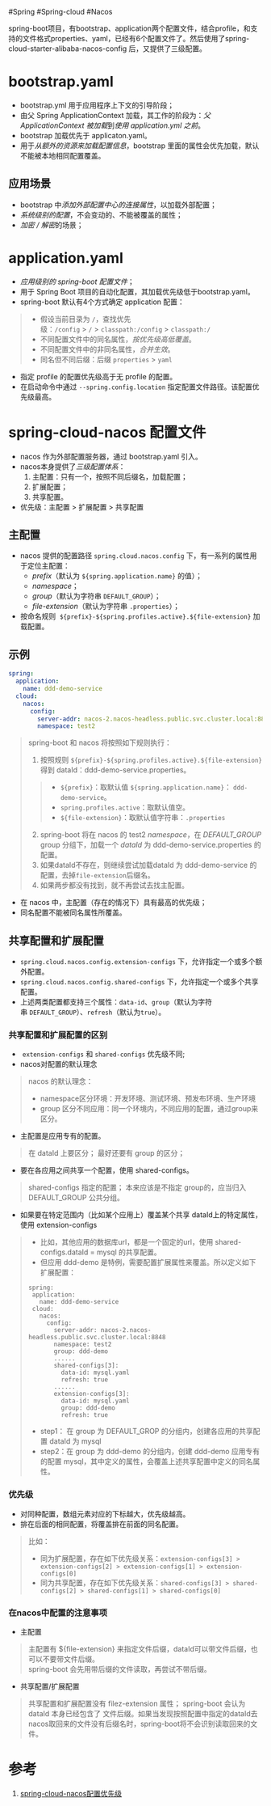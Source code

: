 #Spring #Spring-cloud #Nacos

spring-boot项目，有bootstrap、application两个配置文件，结合profile，和支持的文件格式properties、yaml，已经有6个配置文件了。然后使用了spring-cloud-starter-alibaba-nacos-config 后，又提供了三级配置。

# bootstrap.yaml
- bootstrap.yml 用于应用程序上下文的引导阶段；
- 由父 Spring ApplicationContext 加载，其工作的阶段为：*父 ApplicationContext 被加载*到*使用 application.yml 之前*。
- bootstrap 加载优先于 applicaton.yaml。
- 用于*从额外的资源来加载配置信息*，bootstrap 里面的属性会优先加载，默认不能被本地相同配置覆盖。

## 应用场景
-  bootstrap 中*添加外部配置中心的连接属性*，以加载外部配置；
-  *系统级别的配置*，不会变动的、不能被覆盖的属性；
-   *加密 / 解密*的场景；

# application.yaml
- *应用级别的 spring-boot 配置文件*；
- 用于 Spring Boot 项目的自动化配置，其加载优先级低于bootstrap.yaml。
- spring-boot 默认有4个方式确定 application 配置：
> -   假设当前目录为 `/`，查找优先级：`/config` > `/` > `classpath:/config` > `classpath:/`
> -   不同配置文件中的同名属性，*按优先级高低覆盖*。
> -   不同配置文件中的非同名属性，*合并生效*。
> -   同名但不同后缀：后缀 `properties` > `yaml`

-   指定 profile 的配置优先级高于无 profile 的配置。
-   在启动命令中通过 `--spring.config.location` 指定配置文件路径。该配置优先级最高。

# spring-cloud-nacos 配置文件
- nacos 作为外部配置服务器，通过 bootstrap.yaml 引入。
- nacos本身提供了*三级配置体系*：
	1. 主配置：只有一个，按照不同后缀名，加载配置；
	2. 扩展配置；
	3. 共享配置。
- 优先级：主配置 > 扩展配置 > 共享配置

## 主配置
- nacos 提供的配置路径 `spring.cloud.nacos.config` 下，有一系列的属性用于定位主配置：
	- *prefix*（默认为 `${spring.application.name}` 的值）；
	- *namespace*；
	- *group*（默认为字符串 `DEFAULT_GROUP`）；
	- *file-extension*（默认为字符串 `.properties`）；
- 按命名规则  `${prefix}-${spring.profiles.active}.${file-extension}` 加载配置。

## 示例
```yaml
spring:
  application:
    name: ddd-demo-service
  cloud:
    nacos:
      config:
        server-addr: nacos-2.nacos-headless.public.svc.cluster.local:8848
        namespace: test2
```

> spring-boot 和 nacos  将按照如下规则执行：
> 
> 1.  按照规则 `${prefix}-${spring.profiles.active}.${file-extension}` 得到 dataId：ddd-demo-service.properties。 
> > -   `${prefix}`：取默认值 `${spring.application.name}`： `ddd-demo-service`。
> > -   `spring.profiles.active`：取默认值空。
> > -   `${file-extension}`：取默认值字符串：`.properties`
> 2.  spring-boot 将在 nacos 的 test2 *namespace*，在 *DEFAULT_GROUP* group 分组下，加载一个 *dataId* 为 ddd-demo-service.properties 的配置。
> 3.  如果dataId不存在，则继续尝试加载dataId 为 ddd-demo-service 的配置，去掉`file-extension`后缀名。
> 4.  如果两步都没有找到，就不再尝试去找主配置。

- 在 nacos 中，主配置（存在的情况下）具有最高的优先级；
- 同名配置不能被同名属性所覆盖。

## 共享配置和扩展配置
-  `spring.cloud.nacos.config.extension-configs` 下，允许指定一个或多个额外配置。
-  `spring.cloud.nacos.config.shared-configs` 下，允许指定一个或多个共享配置。
- 上述两类配置都支持三个属性：`data-id`、`group`（默认为字符串 `DEFAULT_GROUP`）、`refresh`（默认为`true`）。

### 共享配置和扩展配置的区别

-  `extension-configs` 和 `shared-configs` 优先级不同;
-   nacos对配置的默认理念

> nacos 的默认理念：
> -   namespace区分环境：开发环境、测试环境、预发布环境、生产环境
> -   group 区分不同应用：同一个环境内，不同应用的配置，通过group来区分。

-   主配置是应用专有的配置。
> 在 dataId 上要区分；
> 最好还要有 group 的区分；

-   要在各应用之间共享一个配置，使用 shared-configs。
> shared-configs 指定的配置；
> 本来应该是不指定 group的，应当归入 DEFAULT_GROUP 公共分组。

-   如果要在特定范围内（比如某个应用上）覆盖某个共享 dataId上的特定属性，使用 extension-configs
> - 比如，其他应用的数据库url，都是一个固定的url，使用 shared-configs.dataId = mysql 的共享配置。  
> - 但应用 ddd-demo 是特例，需要配置扩展属性来覆盖。所以定义如下扩展配置：
> 
> ```
> spring:
>  application:
>    name: ddd-demo-service
>  cloud:
>    nacos:
>      config:
>        server-addr: nacos-2.nacos-headless.public.svc.cluster.local:8848
>        namespace: test2
>        group: ddd-demo
>        ......
>        shared-configs[3]:
>          data-id: mysql.yaml
>          refresh: true
>        ......
>        extension-configs[3]:
>          data-id: mysql.yaml
>          group: ddd-demo
>          refresh: true
> ```
> 
> -   step1： 在 group 为 DEFAULT_GROP 的分组内，创建各应用的共享配置 dataId 为 mysql
> -   step2：在 group 为 ddd-demo 的分组内，创建 ddd-demo 应用专有的配置 mysql，其中定义的属性，会覆盖上述共享配置中定义的同名属性。

### 优先级
-   对同种配置，数组元素对应的下标越大，优先级越高。
- 排在后面的相同配置，将覆盖排在前面的同名配置。

> 比如：
> -   同为扩展配置，存在如下优先级关系：`extension-configs[3] > extension-configs[2] > extension-configs[1] > extension-configs[0]`
> -   同为共享配置，存在如下优先级关系：`shared-configs[3] > shared-configs[2] > shared-configs[1] > shared-configs[0]`


### 在nacos中配置的注意事项

-   主配置
> 主配置有 ${file-extension} 来指定文件后缀，dataId可以带文件后缀，也可以不要带文件后缀。  
> spring-boot 会先用带后缀的文件读取，再尝试不带后缀。

-   共享配置/扩展配置
> 共享配置和扩展配置没有 filez-extension 属性；
> spring-boot 会认为 dataId 本身已经包含了 文件后缀。如果当发现按照配置中指定的dataId去nacos取回来的文件没有后缀名时，spring-boot将不会识别读取回来的文件。


# 参考
1. [spring-cloud-nacos配置优先级](https://www.jianshu.com/p/69a76cdecdb9)